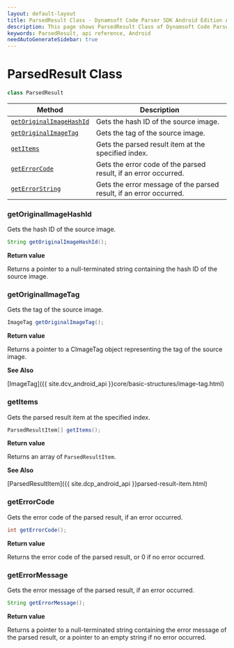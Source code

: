 ```yaml
---
layout: default-layout
title: ParsedResult Class - Dynamsoft Code Parser SDK Android Edition API Reference
description: This page shows ParsedResult Class of Dynamsoft Code Parser SDK Android Edition.
keywords: ParsedResult, api reference, Android
needAutoGenerateSidebar: true
---
```



# ParsedResult Class

```java
class ParsedResult
```

| Method               | Description |
|----------------------|-------------|
| [`getOriginalImageHashId`](#getoriginalimagehashid) | Gets the hash ID of the source image. |
| [`getOriginalImageTag`](#getoriginalimagetag) | Gets the tag of the source image. |
| [`getItems`](#getitems) | Gets the parsed result item at the specified index. |
| [`getErrorCode`](#geterrorcode) | Gets the error code of the parsed result, if an error occurred. |
| [`getErrorString`](#geterrormessage) | Gets the error message of the parsed result, if an error occurred. |

### getOriginalImageHashId

Gets the hash ID of the source image.

```java
String getOriginalImageHashId();
```

**Return value**

Returns a pointer to a null-terminated string containing the hash ID of the source image.

### getOriginalImageTag

Gets the tag of the source image.

```java
ImageTag getOriginalImageTag();
```

**Return value**

Returns a pointer to a CImageTag object representing the tag of the source image.

**See Also**

[ImageTag]({{ site.dcv_android_api }}core/basic-structures/image-tag.html)

### getItems

Gets the parsed result item at the specified index.

```java
ParsedResultItem[] getItems();
```

**Return value**

Returns an array of `ParsedResultItem`.

**See Also**

[ParsedResultItem]({{ site.dcp_android_api }}parsed-result-item.html)

### getErrorCode

Gets the error code of the parsed result, if an error occurred.

```java
int getErrorCode();
```

**Return value**

Returns the error code of the parsed result, or 0 if no error occurred.

### getErrorMessage

Gets the error message of the parsed result, if an error occurred.

```java
String getErrorMessage();
```

**Return value**

Returns a pointer to a null-terminated string containing the error message of the parsed result, or a pointer to an empty string if no error occurred.
